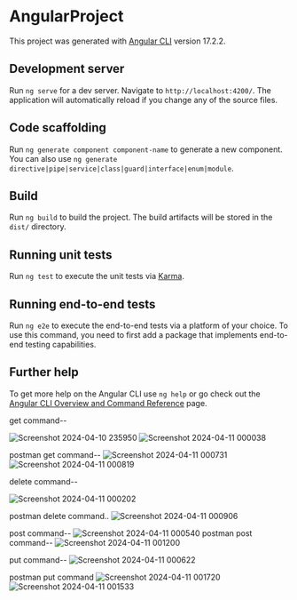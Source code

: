 # AngularProject

This project was generated with [Angular CLI](https://github.com/angular/angular-cli) version 17.2.2.

## Development server

Run `ng serve` for a dev server. Navigate to `http://localhost:4200/`. The application will automatically reload if you change any of the source files.

## Code scaffolding

Run `ng generate component component-name` to generate a new component. You can also use `ng generate directive|pipe|service|class|guard|interface|enum|module`.

## Build

Run `ng build` to build the project. The build artifacts will be stored in the `dist/` directory.

## Running unit tests

Run `ng test` to execute the unit tests via [Karma](https://karma-runner.github.io).

## Running end-to-end tests

Run `ng e2e` to execute the end-to-end tests via a platform of your choice. To use this command, you need to first add a package that implements end-to-end testing capabilities.

## Further help

To get more help on the Angular CLI use `ng help` or go check out the [Angular CLI Overview and Command Reference](https://angular.io/cli) page.


get command--

![Screenshot 2024-04-10 235950](https://github.com/Nitanshi1/Angular_Class/assets/112059918/bc896ff9-b48b-443e-9dac-381cd543ce53)
![Screenshot 2024-04-11 000038](https://github.com/Nitanshi1/Angular_Class/assets/112059918/2db2c178-3846-4900-978c-4df439a8be3b)

postman get command--
![Screenshot 2024-04-11 000731](https://github.com/Nitanshi1/Angular_Class/assets/112059918/ecfdaa36-6199-490b-a7f7-a9c68558f9ab)
![Screenshot 2024-04-11 000819](https://github.com/Nitanshi1/Angular_Class/assets/112059918/c5040ac9-4ce5-435b-98d1-9ad6718b2562)




delete command--

![Screenshot 2024-04-11 000202](https://github.com/Nitanshi1/Angular_Class/assets/112059918/d86472fe-ceea-4e57-ba9f-68d8be1294fd)

postman delete command..
![Screenshot 2024-04-11 000906](https://github.com/Nitanshi1/Angular_Class/assets/112059918/955f9936-0d11-4261-bab5-d6694725157f)



post command--
![Screenshot 2024-04-11 000540](https://github.com/Nitanshi1/Angular_Class/assets/112059918/b020dc2f-704d-499a-900c-85060a361221)
 postman post command--
 ![Screenshot 2024-04-11 001200](https://github.com/Nitanshi1/Angular_Class/assets/112059918/ca6686f6-e19e-4178-b4b7-29b5e1d495f6)


put command--
![Screenshot 2024-04-11 000622](https://github.com/Nitanshi1/Angular_Class/assets/112059918/238074ec-f2f7-4b9f-b3ea-8c36b03e01f8)

postman put command
![Screenshot 2024-04-11 001720](https://github.com/Nitanshi1/Angular_Class/assets/112059918/183830f7-ab61-4ae1-989c-50f08c71094d)
![Screenshot 2024-04-11 001533](https://github.com/Nitanshi1/Angular_Class/assets/112059918/ef229f29-11f0-4b5f-8329-b46957447eda)






